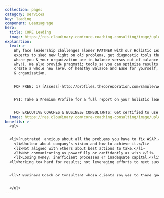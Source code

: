 ```yaml
---
collection: pages
category: services
key: leading
component: LeadingPage
hero:
  title: CORE Leading
  image: https://res.cloudinary.com/core-coaching-consulting/image/upload/v1596493058/pexels-pixabay-161154_uftaqi.jpg
explanation:
  text: >-
    Why face leadership challenges alone? PARTNER with our Holistic Leadership
    experts to shed new light on old problems, get diagnostic tools that reveal
    where you & your organization are in-balance versus out-of-balance (and
    why!). We also provide pragmatic tools so you can optimize results and
    create a whole new level of healthy Balance and Ease for yourself, your team
    & organization. 


    FOR FREE: 1) [Assess](http://profiles.thecoreporation.com/sample/welcome) your major strength & liability; 2) Leader Compass report; 3) SOS: Switch Off Stress app; 4) Instructional Videos.  


    FYI: Take a Premium Profile for a full report on your holistic leadership strengths and weaknesses...OR contact us via Message link to explore how our data-driven, agile coaching can create a great ROI by building yourself, your team & company from the inside out). Check out our seminars on Productivity, Stress, Prospering, a Leading Your Life and Work seminar or the 3-month implementation program. See descriptions on home page.


    FOR EXECUTIVE COACHES & BUSINESS CONSULTANTS: Get certified to use The Balancing Act's powerful processes, programs, diagnostic tools and profiles for leaders, teams and organizations.
  image: https://res.cloudinary.com/core-coaching-consulting/image/upload/v1600812431/eean-chen-5hz5hpjFIro-unsplash_aie6fn.jpg
benefits: >-
  <ul>


  <li>Frustrated, anxious about all the problems you have to fix ASAP.</li>
    <li>Unclear about company's vision and how to achieve it.</li>
    <li>Not aligned with others about best actions to take.</li>
    <li>Not communicating as powerfully or confidently as wish.</li>
    <li>Losing money; inefficient processes or inadequate capital.</li>
  <ll>Working too hard for results; not leveraging efforts to next success.</li>


  <ll>A Business Coach or Consultant whose clients say yes to these questions. </li>


  </ul>
---
```

